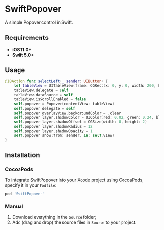# SwiftPopover

A simple Popover control in Swift.

## Requirements

- **iOS 11.0+**
- **Swift 5.0+**

## Usage

```swift
@IBAction func selectLeft(_ sender: UIButton) {
    let tableView = UITableView(frame: CGRect(x: 0, y: 0, width: 200, height: 135))
    tableView.delegate = self
    tableView.dataSource = self
    tableView.isScrollEnabled = false
    self.popover = Popover(contentView: tableView)
    self.popover.delegate = self
    self.popover.overlayView.backgroundColor = .clear
    self.popover.layer.shadowColor = UIColor(red: 0.02, green: 0.24, blue: 0.13, alpha: 0.6).cgColor
    self.popover.layer.shadowOffset = CGSize(width: 0, height: 2)
    self.popover.layer.shadowRadius = 12
    self.popover.layer.shadowOpacity = 1
    self.popover.show(from: sender, in: self.view)
}
```

## Installation

### CocoaPods

To integrate SwiftPopover into your Xcode project using CocoaPods, specify it in your `Podfile`:

```ruby
pod 'SwiftPopover'
```

### Manual

1. Download everything in the `Source` folder;
2. Add (drag and drop) the source files in `Source` to your project.
